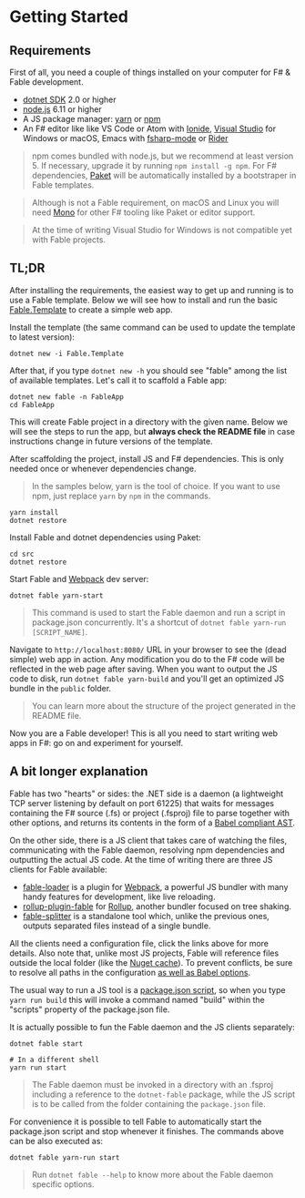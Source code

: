 # Getting Started

## Requirements

First of all, you need a couple of things installed on your computer for F# & Fable development.

* [dotnet SDK](https://www.microsoft.com/net/download/core) 2.0 or higher
* [node.js](https://nodejs.org) 6.11 or higher
* A JS package manager: [yarn](https://yarnpkg.com) or [npm](http://npmjs.com/)
* An F# editor like like VS Code or Atom with [Ionide](http://ionide.io/), [Visual Studio](https://www.visualstudio.com/) for Windows or macOS, Emacs with [fsharp-mode](https://github.com/fsharp/emacs-fsharp-mode) or [Rider](https://www.jetbrains.com/rider/)

> npm comes bundled with node.js, but we recommend at least version 5. If necessary, upgrade it by running `npm install -g npm`. For F# dependencies, [Paket](https://fsprojects.github.io/Paket/) will be automatically installed by a bootstraper in Fable templates.

> Although is not a Fable requirement, on macOS and Linux you will need [Mono](http://www.mono-project.com/) for other F# tooling like Paket or editor support.

> At the time of writing Visual Studio for Windows is not compatible yet with Fable projects.

## TL;DR

After installing the requirements, the easiest way to get up and running is to use a Fable template. Below we will see how to install and run the basic [Fable.Template](https://www.nuget.org/packages/Fable.Template/) to create a simple web app.

Install the template (the same command can be used to update the template to latest version):

```shell
dotnet new -i Fable.Template
```

After that, if you type `dotnet new -h` you should see "fable" among the list of available templates. Let's call it to scaffold a Fable app:

```shell
dotnet new fable -n FableApp
cd FableApp
```

This will create Fable project in a directory with the given name. Below we will see the steps to run the app, but **always check the README file** in case instructions change in future versions of the template.

After scaffolding the project, install JS and F# dependencies. This is only needed once or whenever dependencies change.

> In the samples below, yarn is the tool of choice. If you want to use npm, just replace `yarn` by `npm` in the commands.

```shell
yarn install
dotnet restore
```

Install Fable and dotnet dependencies using Paket:

```shell
cd src
dotnet restore
```

Start Fable and [Webpack](https://webpack.js.org/) dev server:

```shell
dotnet fable yarn-start
```

> This command is used to start the Fable daemon and run a script in package.json concurrently. It's a shortcut of `dotnet fable yarn-run [SCRIPT_NAME]`.

Navigate to `http://localhost:8080/` URL in your browser to see the (dead simple) web app in action. Any modification you do to the F# code will be reflected in the web page after saving. When you want to output the JS code to disk, run `dotnet fable yarn-build` and you'll get an optimized JS bundle in the `public` folder.

> You can learn more about the structure of the project generated in the README file.

Now you are a Fable developer! This is all you need to start writing web apps in F#: go on and experiment for yourself.

## A bit longer explanation

Fable has two "hearts" or sides: the .NET side is a daemon (a lightweight TCP server listening by default on port 61225) that waits for messages containing the F# source (.fs) or project (.fsproj) file to parse together with other options, and returns its contents in the form of a [Babel compliant AST](https://github.com/babel/babylon/blob/master/ast/spec.md).

On the other side, there is a JS client that takes care of watching the files, communicating with the Fable daemon, resolving npm dependencies and outputting the actual JS code. At the time of writing there are three JS clients for Fable available:

* [fable-loader](https://www.npmjs.com/package/fable-loader) is a plugin for [Webpack](https://webpack.js.org/), a powerful JS bundler with many handy features for development, like live reloading.
* [rollup-plugin-fable](https://www.npmjs.com/package/rollup-plugin-fable) for [Rollup](https://rollupjs.org/), another bundler focused on tree shaking.
* [fable-splitter](https://www.npmjs.com/package/fable-splitter) is a standalone tool which, unlike the previous ones, outputs separated files instead of a single bundle.

All the clients need a configuration file, click the links above for more details. Also note that, unlike most JS projects, Fable will reference files outside the local folder (like the [Nuget cache](https://docs.microsoft.com/en-us/dotnet/core/tools/dotnet-nuget-locals)). To prevent conflicts, be sure to resolve all paths in the configuration [as well as Babel options](https://github.com/fable-compiler/fable-templates/blob/213bf4027e512751c44d6a0a6114701ae7f3343f/simple/Content/webpack.config.js#L9-L12).

The usual way to run a JS tool is a [package.json script](https://docs.npmjs.com/misc/scripts), so when you type `yarn run build` this will invoke a command named "build" within the "scripts" property of the package.json file.

It is actually possible to fun the Fable daemon and the JS clients separately:

```shell
dotnet fable start

# In a different shell
yarn run start
```

> The Fable daemon must be invoked in a directory with an .fsproj including a reference to the `dotnet-fable` package, while the JS script is to be called from the folder containing the `package.json` file.

For convenience it is possible to tell Fable to automatically start the package.json script and stop whenever it finishes. The commands above can be also executed as:

```shell
dotnet fable yarn-run start
```

> Run `dotnet fable --help` to know more about the Fable daemon specific options.